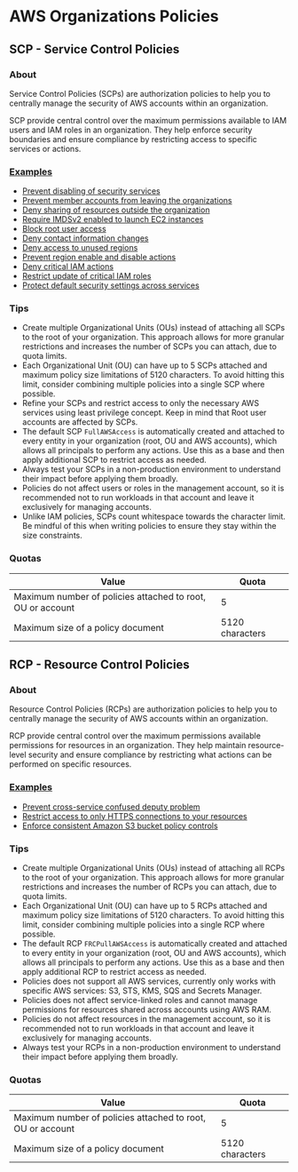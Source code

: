 # AWS Organizations Policies

## SCP - Service Control Policies

### About

Service Control Policies (SCPs) are authorization policies to help you to centrally manage the security of AWS accounts within an organization.

SCP provide central control over the maximum permissions available to IAM users and IAM roles in an organization. They help enforce security boundaries and ensure compliance by restricting access to specific services or actions.

### [Examples](aws-scp-examples.md)
* [Prevent disabling of security services](aws-scp-examples.html#prevent-security-services-from-being-disabled)
* [Prevent member accounts from leaving the organizations](aws-scp-examples.html#prevent-member-accounts-from-leaving-the-organizations)
* [Deny sharing of resources outside the organization](aws-scp-examples.html#deny-sharing-of-resources-outside-the-organization)
* [Require IMDSv2 enabled to launch EC2 instances](aws-scp-examples.html#require-imdsv2-enabled-to-launch-ec2-instances)
* [Block root user access](aws-scp-examples.html#block-root-user-access)
* [Deny contact information changes](aws-scp-examples.html#deny-contact-information-changes)
* [Deny access to unused regions](aws-scp-examples.html#deny-access-to-unused-regions)
* [Prevent region enable and disable actions](aws-scp-examples.html#prevent-region-enable-and-disable-actions)
* [Deny critical IAM actions](aws-scp-examples.html#deny-critical-iam-actions)
* [Restrict update of critical IAM roles](aws-scp-examples.html#restrict-update-of-critical-iam-roles)
* [Protect default security settings across services](aws-scp-examples.html#protect-default-security-settings-across-services)

### Tips

* Create multiple Organizational Units (OUs) instead of attaching all SCPs to the root of your organization. This approach allows for more granular restrictions and increases the number of SCPs you can attach, due to quota limits.
* Each Organizational Unit (OU) can have up to 5 SCPs attached and maximum policy size limitations of 5120 characters. To avoid hitting this limit, consider combining multiple policies into a single SCP where possible.
* Refine your SCPs and restrict access to only the necessary AWS services using least privilege concept. Keep in mind that Root user accounts are affected by SCPs.
* The default SCP `FullAWSAccess` is automatically created and attached to every entity in your organization (root, OU and AWS accounts), which allows all principals to perform any actions. Use this as a base and then apply additional SCP to restrict access as needed.
* Always test your SCPs in a non-production environment to understand their impact before applying them broadly.
* Policies do not affect users or roles in the management account, so it is recommended not to run workloads in that account and leave it exclusively for managing accounts.
* Unlike IAM policies, SCPs count whitespace towards the character limit. Be mindful of this when writing policies to ensure they stay within the size constraints.

### Quotas

| Value                                                      | Quota           |
|------------------------------------------------------------|-----------------|
| Maximum number of policies attached to root, OU or account | 5               |
| Maximum size of a policy document                          | 5120 characters |

## RCP - Resource Control Policies

### About

Resource Control Policies (RCPs) are authorization policies to help you to centrally manage the security of AWS accounts within an organization.

RCP provide central control over the maximum permissions available permissions for resources in an organization. They help maintain resource-level security and ensure compliance by restricting what actions can be performed on specific resources.

### [Examples](aws-rcp-examples.md)
* [Prevent cross-service confused deputy problem](aws-rcp-examples.html#prevent-cross-service-confused-deputy-problem)
* [Restrict access to only HTTPS connections to your resources](aws-rcp-examples.html#restrict-access-to-only-https-connections-to-your-resources)
* [Enforce consistent Amazon S3 bucket policy controls](aws-rcp-examples.html#enforce-consistent-amazon-s3-bucket-policy-controls)

### Tips

* Create multiple Organizational Units (OUs) instead of attaching all RCPs to the root of your organization. This approach allows for more granular restrictions and increases the number of RCPs you can attach, due to quota limits.
* Each Organizational Unit (OU) can have up to 5 RCPs attached and maximum policy size limitations of 5120 characters. To avoid hitting this limit, consider combining multiple policies into a single RCP where possible.
* The default RCP `FRCPullAWSAccess` is automatically created and attached to every entity in your organization (root, OU and AWS accounts), which allows all principals to perform any actions. Use this as a base and then apply additional RCP to restrict access as needed.
* Policies does not support all AWS services, currently only works with specific AWS services: S3, STS, KMS, SQS and Secrets Manager.
* Policies does not affect service-linked roles and cannot manage permissions for resources shared across accounts using AWS RAM.
* Policies do not affect resources in the management account, so it is recommended not to run workloads in that account and leave it exclusively for managing accounts.
* Always test your RCPs in a non-production environment to understand their impact before applying them broadly.

### Quotas

| Value                                                      | Quota           |
|------------------------------------------------------------|-----------------|
| Maximum number of policies attached to root, OU or account | 5               |
| Maximum size of a policy document                          | 5120 characters |

